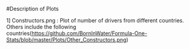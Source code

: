#Description of Plots 

1] Constructors.png : Plot of number of drivers from different countries.
Others include the following countries(https://github.com/BornInWater/Formula-One-Stats/blob/master/Plots/Other_Constructors.png)
